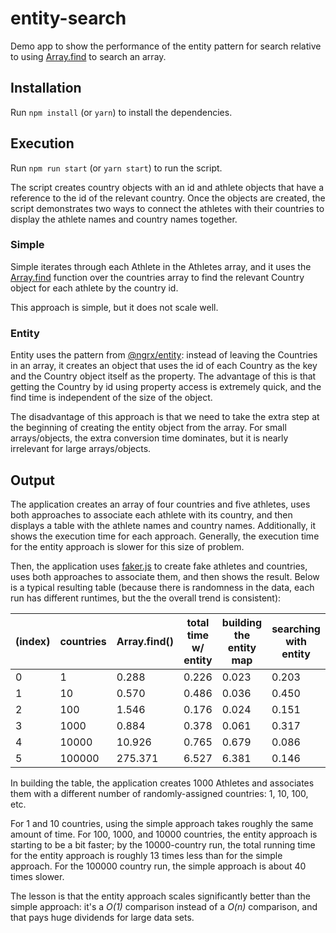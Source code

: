 # entity-search

Demo app to show the performance of the entity pattern for search relative to using
[Array.find](https://developer.mozilla.org/en-US/docs/Web/JavaScript/Reference/Global_Objects/Array/find)
to search an array.

## Installation

Run `npm install` (or `yarn`) to install the dependencies.

## Execution

Run `npm run start` (or `yarn start`) to run the script.

The script creates country objects with an id and athlete objects that have a reference to the id of the
relevant country. Once the objects are created, the script demonstrates two ways to connect the athletes
with their countries to display the athlete names and country names together.

### Simple

Simple iterates through each Athlete in the Athletes array, and it uses the
[Array.find](https://developer.mozilla.org/en-US/docs/Web/JavaScript/Reference/Global_Objects/Array/find)
function over the countries array to find the relevant Country object for each athlete by the
country id.

This approach is simple, but it does not scale well.

### Entity

Entity uses the pattern from [@ngrx/entity](https://ngrx.io/guide/entity): instead of leaving the
Countries in an array, it creates an object that uses the id of each Country as the key and the
Country object itself as the property. The advantage of this is that getting the Country by id using
property access is extremely quick, and the find time is independent of the size of the object.

The disadvantage of this approach is that we need to take the extra step at the beginning of
creating the entity object from the array. For small arrays/objects, the extra conversion time
dominates, but it is nearly irrelevant for large arrays/objects.

## Output

The application creates an array of four countries and five athletes, uses both approaches to
associate each athlete with its country, and then displays a table with the athlete names and
country names. Additionally, it shows the execution time for each approach. Generally, the execution
time for the entity approach is slower for this size of problem.

Then, the application uses [faker.js](https://www.npmjs.com/package/faker) to create fake athletes
and countries, uses both approaches to associate them, and then shows the result. Below is a typical
resulting table (because there is randomness in the data, each run has different runtimes, but the
the overall trend is consistent):

| (index) | countries | Array.find() | total time w/ entity | building the entity map | searching with entity |
| ------- | --------- | ------------ | -------------------- | ----------------------- | --------------------- |
| 0       | 1         | 0.288        | 0.226                | 0.023                   | 0.203                 |
| 1       | 10        | 0.570        | 0.486                | 0.036                   | 0.450                 |
| 2       | 100       | 1.546        | 0.176                | 0.024                   | 0.151                 |
| 3       | 1000      | 0.884        | 0.378                | 0.061                   | 0.317                 |
| 4       | 10000     | 10.926       | 0.765                | 0.679                   | 0.086                 |
| 5       | 100000    | 275.371      | 6.527                | 6.381                   | 0.146                 |

In building the table, the application creates 1000 Athletes and associates them with a different
number of randomly-assigned countries: 1, 10, 100, etc.

For 1 and 10 countries, using the simple approach takes roughly the same amount of time. For 100,
1000, and 10000 countries, the entity approach is starting to be a bit faster; by the 10000-country
run, the total running time for the entity approach is roughly 13 times less than for the simple
approach. For the 100000 country run, the simple approach is about 40 times slower.

The lesson is that the entity approach scales significantly better than the simple approach: it's a
_O(1)_ comparison instead of a _O(n)_ comparison, and that pays huge dividends for large data sets.
